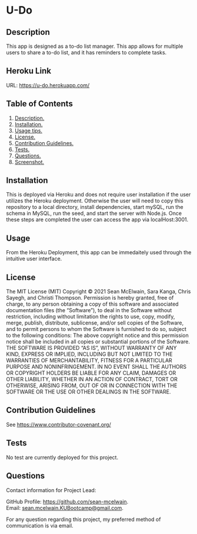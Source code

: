 # U-Do
<a name='description'></a>
 ## Description 
This app is designed as a to-do list manager.  This app allows for multiple users to share a to-do list, and it has reminders to complete tasks.  

## Heroku Link
URL: https://u-do.herokuapp.com/

## Table of Contents  
 1. [ Description. ](#description) 
 2. [ Installation. ](#installation)  
 3. [ Usage tips. ](#usage)  
 4. [ License. ](#license)  
 5. [ Contribution Guidelines. ](#contribution)  
 6. [ Tests. ](#tests)  
 7. [ Questions. ](#questions)  
 8. [ Screenshot. ](#screenshot) 

 <a name='installation'></a>
 ## Installation 
This is deployed via Heroku and does not require user installation if the user utilizes the Heroku deployment.  Otherwise the user will need to copy this repository to a local directory, install dependencies, start mySQL, run the schema in MySQL, run the seed, and start the server with Node.js.  Once these steps are completed the user can access the app via localHost:3001. 
 
<a name='usage'></a>
 ## Usage 
From the Heroku Deployment, this app can be immedaitely used through the intuitive user interface. 
 <a name='license'></a>
 ## License 
The MIT License (MIT) 
 Copyright © 2021 Sean McElwain, Sara Kanga, Chris Sayegh, and Christi Thompson. 
Permission is hereby granted, free of charge, to any person obtaining a copy of this software and associated documentation files (the “Software”), to deal in the Software without restriction, including without limitation the rights to use, copy, modify, merge, publish, distribute, sublicense, and/or sell copies of the Software, and to permit persons to whom the Software is furnished to do so, subject to the following conditions: 
The above copyright notice and this permission notice shall be included in all copies or substantial portions of the Software. 
THE SOFTWARE IS PROVIDED “AS IS”, WITHOUT WARRANTY OF ANY KIND, EXPRESS OR IMPLIED, INCLUDING BUT NOT LIMITED TO THE WARRANTIES OF MERCHANTABILITY, FITNESS FOR A PARTICULAR PURPOSE AND NONINFRINGEMENT. IN NO EVENT SHALL THE AUTHORS OR COPYRIGHT HOLDERS BE LIABLE FOR ANY CLAIM, DAMAGES OR OTHER LIABILITY, WHETHER IN AN ACTION OF CONTRACT, TORT OR OTHERWISE, ARISING FROM, OUT OF OR IN CONNECTION WITH THE SOFTWARE OR THE USE OR OTHER DEALINGS IN THE SOFTWARE.
 <a name='contribution'></a>
 ## Contribution Guidelines 
See https://www.contributor-covenant.org/
 <a name='tests'></a>
 ## Tests 
No test are currently deployed for this project.
 <a name='questions'></a>
 ## Questions 

Contact information for Project Lead:

GitHub Profile: https://github.com/sean-mcelwain.  
Email: sean.mcelwain.KUBootcamp@gmail.com.  
 
For any question regarding this project, my preferred method of communication is via email. 